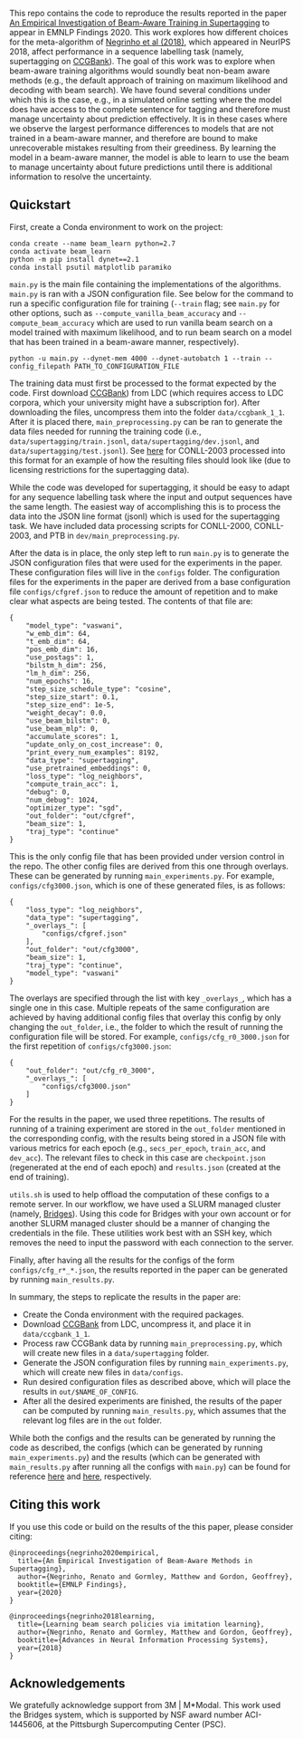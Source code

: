
This repo contains the code to reproduce the results reported in the paper
[An Empirical Investigation of Beam-Aware Training in Supertagging](https://arxiv.org/abs/2010.04980) to appear in EMNLP Findings 2020.
This work explores how different choices for the meta-algorithm of [Negrinho et al (2018)](https://arxiv.org/abs/1811.00512), which appeared in NeurIPS 2018, affect performance in a sequence labelling task (namely, supertagging on [CCGBank](https://catalog.ldc.upenn.edu/LDC2005T13)).
The goal of this work was to explore when beam-aware training algorithms would soundly beat non-beam aware methods (e.g., the default approach of training on maximum likelihood and decoding with beam search).
We have found several conditions under which this is the case, e.g., in a simulated online setting where the model does have access to the complete sentence for tagging and therefore must manage uncertainty about prediction effectively.
It is in these cases where we observe the largest performance differences to models that are not trained in a beam-aware manner, and therefore are bound to make unrecoverable mistakes resulting from their greediness.
By learning the model in a beam-aware manner, the model is able to learn to use the beam to manage uncertainty about future predictions until there is additional information to resolve the uncertainty.

Quickstart
----------

First, create a Conda environment to work on the project:
```
conda create --name beam_learn python=2.7
conda activate beam_learn
python -m pip install dynet==2.1
conda install psutil matplotlib paramiko
```

`main.py` is the main file containing the implementations of the algorithms.
`main.py` is ran with a JSON configuration file.
See below for the command to run a specific configuration file for training (`--train` flag; see `main.py` for other options, such as `--compute_vanilla_beam_accuracy` and `--compute_beam_accuracy` which are used to run vanilla beam search on a model trained with maximum likelihood, and to run beam search on a model that has been trained in a beam-aware manner, respectively).
```
python -u main.py --dynet-mem 4000 --dynet-autobatch 1 --train --config_filepath PATH_TO_CONFIGURATION_FILE
```

The training data must first be processed to the format expected by the code.
First download [CCGBank](https://catalog.ldc.upenn.edu/LDC2005T13)) from LDC (which requires access to LDC corpora, which your university might have a subscription for).
After downloading the files, uncompress them into the folder `data/ccgbank_1_1`.
After it is placed there, `main_preprocessing.py` can be ran to generate the data files needed for running the training code (i.e., `data/supertagging/train.jsonl`, `data/supertagging/dev.jsonl`, and `data/supertagging/test.jsonl`).
See [here](https://drive.google.com/file/d/1JoOEXbfYU8in5vJLsDZ4TvGpt8k3n31C/view?usp=sharing) for CONLL-2003 processed into this format for an example of how the resulting files should look like (due to licensing restrictions for the supertagging data).

While the code was developed for supertagging, it should be easy to adapt for any sequence labelling task where the input and output sequences have the same length.
The easiest way of accomplishing this is to process the data into the JSON line format (jsonl) which is used for the supertagging task.
We have included data processing scripts for CONLL-2000, CONLL-2003, and PTB in `dev/main_preprocessing.py`.

After the data is in place, the only step left to run `main.py` is to generate the JSON configuration files that were used for the experiments in the paper.
These configuration files will live in the `configs` folder.
The configuration files for the experiments in the paper are derived from a base configuration file `configs/cfgref.json` to reduce the amount of repetition and to make clear what aspects are being tested.
The contents of that file are:

```
{
    "model_type": "vaswani",
    "w_emb_dim": 64,
    "t_emb_dim": 64,
    "pos_emb_dim": 16,
    "use_postags": 1,
    "bilstm_h_dim": 256,
    "lm_h_dim": 256,
    "num_epochs": 16,
    "step_size_schedule_type": "cosine",
    "step_size_start": 0.1,
    "step_size_end": 1e-5,
    "weight_decay": 0.0,
    "use_beam_bilstm": 0,
    "use_beam_mlp": 0,
    "accumulate_scores": 1,
    "update_only_on_cost_increase": 0,
    "print_every_num_examples": 8192,
    "data_type": "supertagging",
    "use_pretrained_embeddings": 0,
    "loss_type": "log_neighbors",
    "compute_train_acc": 1,
    "debug": 0,
    "num_debug": 1024,
    "optimizer_type": "sgd",
    "out_folder": "out/cfgref",
    "beam_size": 1,
    "traj_type": "continue"
}
```

This is the only config file that has been provided under version control in the repo.
The other config files are derived from this one through overlays.
These can be generated by running `main_experiments.py`.
For example, `configs/cfg3000.json`, which is one of these generated files, is as follows:
```
{
    "loss_type": "log_neighbors",
    "data_type": "supertagging",
    "_overlays_": [
        "configs/cfgref.json"
    ],
    "out_folder": "out/cfg3000",
    "beam_size": 1,
    "traj_type": "continue",
    "model_type": "vaswani"
}
```
The overlays are specified through the list with key `_overlays_`, which has a single one in this case.
Multiple repeats of the same configuration are achieved by having additional config files that overlay this config by only changing the `out_folder`, i.e., the folder to which the result of running the configuration file will be stored.
For example, `configs/cfg_r0_3000.json` for the first repetition of `configs/cfg3000.json`:
```
{
    "out_folder": "out/cfg_r0_3000",
    "_overlays_": [
        "configs/cfg3000.json"
    ]
}
```
For the results in the paper, we used three repetitions.
The results of running of a training experiment are stored in the `out_folder` mentioned in the corresponding config, with the results being stored in a JSON file with various metrics for each epoch (e.g., `secs_per_epoch`, `train_acc`, and `dev_acc`).
The relevant files to check in this case are `checkpoint.json` (regenerated at the end of each epoch) and `results.json` (created at the end of training).

`utils.sh` is used to help offload the computation of these configs to a remote server.
In our workflow, we have used a SLURM managed cluster (namely, [Bridges](https://www.psc.edu/bridges)).
Using this code for Bridges with your own account or for another SLURM managed cluster should be a manner of changing the credentials in the file.
These utilities work best with an SSH key, which removes the need to input the password with each connection to the server.

Finally, after having all the results for the configs of the form `configs/cfg_r*_*.json`, the results reported in the paper can be generated by running `main_results.py`.

In summary, the steps to replicate the results in the paper are:
- Create the Conda environment with the required packages.
- Download [CCGBank](https://catalog.ldc.upenn.edu/LDC2005T13) from LDC, uncompress it, and place it in `data/ccgbank_1_1`.
- Process raw CCGBank data by running `main_preprocessing.py`, which will create new files in a `data/supertagging` folder.
- Generate the JSON configuration files by running `main_experiments.py`, which will create new files in `data/configs`.
- Run desired configuration files as described above, which will place the results in `out/$NAME_OF_CONFIG`.
- After all the desired experiments are finished, the results of the paper can be computed by running `main_results.py`, which assumes that the relevant log files are in the `out` folder.

While both the configs and the results can be generated by running the code as described, the configs (which can be generated by running `main_experiments.py`) and the results (which can be generated with `main_results.py` after running all the configs with `main.py`) can be found for reference [here](https://drive.google.com/file/d/1evju00TaDsINF3CSK9DJthGMKFmvZ5L4/view?usp=sharing) and [here](https://drive.google.com/file/d/19f2V2On30UlbvmjnSHaJkgEaKOYs-sHh/view?usp=sharing), respectively.

Citing this work
-----------------

If you use this code or build on the results of the this paper, please consider citing:
```
@inproceedings{negrinho2020empirical,
  title={An Empirical Investigation of Beam-Aware Methods in Supertagging},
  author={Negrinho, Renato and Gormley, Matthew and Gordon, Geoffrey},
  booktitle={EMNLP Findings},
  year={2020}
}

@inproceedings{negrinho2018learning,
  title={Learning beam search policies via imitation learning},
  author={Negrinho, Renato and Gormley, Matthew and Gordon, Geoffrey},
  booktitle={Advances in Neural Information Processing Systems},
  year={2018}
}
```

Acknowledgements
----------------

We gratefully acknowledge support from 3M | M*Modal.
This work used the Bridges system, which is supported by NSF award number ACI-1445606, at the Pittsburgh Supercomputing Center (PSC).